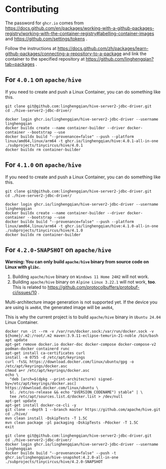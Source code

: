 # Contributing

The password for `ghcr.io` comes from https://docs.github.com/en/packages/working-with-a-github-packages-registry/working-with-the-container-registry#labelling-container-images
and https://github.com/settings/tokens .

Follow the instructions at https://docs.github.com/zh/packages/learn-github-packages/connecting-a-repository-to-a-package
and link the container to the specified repository at https://github.com/linghengqian?tab=packages .

## For `4.0.1` on `apache/hive`

If you need to create and push a Linux Container, you can do something like this.

```shell
git clone git@github.com:linghengqian/hive-server2-jdbc-driver.git
cd ./hive-server2-jdbc-driver/

docker login ghcr.io/linghengqian/hive-server2-jdbc-driver --username linghengqian
docker buildx create --name container-builder --driver docker-container --bootstrap --use
docker buildx build "--provenance=false" --push --platform linux/amd64,linux/arm64 -t ghcr.io/linghengqian/hive:4.0.1-all-in-one ./subprojects/tinycircus/hive/4.0.1
docker buildx rm container-builder
```

## For `4.1.0` on `apache/hive`

If you need to create and push a Linux Container, you can do something like this.

```shell
git clone git@github.com:linghengqian/hive-server2-jdbc-driver.git
cd ./hive-server2-jdbc-driver/

docker login ghcr.io/linghengqian/hive-server2-jdbc-driver --username linghengqian
docker buildx create --name container-builder --driver docker-container --bootstrap --use
docker buildx build "--provenance=false" --push --platform linux/amd64,linux/arm64 -t ghcr.io/linghengqian/hive:4.1.0-all-in-one ./subprojects/tinycircus/hive/4.1.0
docker buildx rm container-builder
```

## For `4.2.0-SNAPSHOT` on `apache/hive`

**Warning: You can only build `apache/hive` binary from source code on Linux with `glibc`.**
1. Building `apache/hive` binary on `Windows 11 Home 24H2` will not work.
2. Building `apache/hive` binary on `Alpine Linux 3.22.1` will not work, **too**. This is related to https://github.com/protocolbuffers/protobuf-ci/issues/10 .

Multi-architecture image generation is not supported yet. 
If the device you are using is `amd64`, the generated image will be `amd64`,

This is why the current project is to build `apache/hive` binary in `Ubuntu 24.04` Linux Container.

```shell
docker run -it --rm -v /var/run/docker.sock:/var/run/docker.sock -v ${home}/.m2:/root/.m2 maven:3.9.11-eclipse-temurin-21-noble /bin/bash
apt update
apt-get remove docker.io docker-doc docker-compose docker-compose-v2 podman-docker containerd runc
apt-get install ca-certificates curl
install -m 0755 -d /etc/apt/keyrings
curl -fsSL https://download.docker.com/linux/ubuntu/gpg -o /etc/apt/keyrings/docker.asc
chmod a+r /etc/apt/keyrings/docker.asc
echo \
  "deb [arch=$(dpkg --print-architecture) signed-by=/etc/apt/keyrings/docker.asc] https://download.docker.com/linux/ubuntu \
  $(. /etc/os-release && echo "$VERSION_CODENAME") stable" | \
  tee /etc/apt/sources.list.d/docker.list > /dev/null
apt-get update
apt-get install docker-ce-cli -y
git clone --depth 1 --branch master https://github.com/apache/hive.git
cd ./hive/
mvn clean install -DskipTests -T 1.5C
mvn clean package -pl packaging -DskipTests -Pdocker -T 1.5C
exit

git clone git@github.com:linghengqian/hive-server2-jdbc-driver.git
cd ./hive-server2-jdbc-driver/
docker login ghcr.io/linghengqian/hive-server2-jdbc-driver --username linghengqian
docker buildx build "--provenance=false" --push -t ghcr.io/linghengqian/hive-snapshot:4.2.0-all-in-one ./subprojects/tinycircus/hive/4.2.0-SNAPSHOT
```
